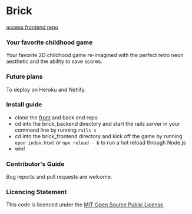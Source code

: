# Brick

[access frontend repo](https://github.com/saschakala/brick_frontend)

### Your favorite childhood game

Your favorite 2D childhood game re-imagined with the perfect retro neon aesthetic and the ability to save scores.


### Future plans
To deploy on Heroku and Netlify.


### Install guide
- clone the [front](https://github.com/saschakala/brick_frontend) and back end repo
- cd into the brick_backend directory and start the rails server in your command line by running `rails s`
- cd into the brick_frontend directory and kick off the game by running ` open index.html ` or `npx reload - b` to run a hot reload through Node.js
- win!


### Contributor's Guide
Bug reports and pull requests are welcome.


### Licencing Statement
This code is licenced under the [MIT Open Source Public License](https://opensource.org/licenses/MIT).
